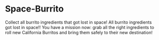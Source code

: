 # Space-Burrito
Collect all burrito ingredients that got lost in space! All burrito ingredients got lost in space!!  You have a mission now: grab all the right ingredients to roll new California Burritos and bring them safely to their new destination!
